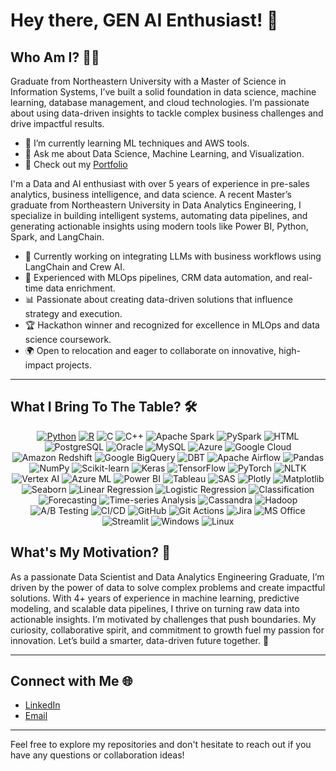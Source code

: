 # Hey there, GEN AI Enthusiast! 👋

## Who Am I? 🧑‍💻

Graduate from Northeastern University with a Master of Science in Information Systems, I’ve built a solid foundation in data science, machine learning, database management, and cloud technologies. I’m passionate about using data-driven insights to tackle complex business challenges and drive impactful results.

- 🌱 I’m currently learning ML techniques and AWS tools.
- 💬 Ask me about Data Science, Machine Learning, and Visualization.
- 📂 Check out my [Portfolio](https://saivenkatmadamanchi.netlify.app/)

I'm a Data and AI enthusiast with over 5 years of experience in pre-sales analytics, business intelligence, and data science. A recent Master’s graduate from Northeastern University in Data Analytics Engineering, I specialize in building intelligent systems, automating data pipelines, and generating actionable insights using modern tools like Power BI, Python, Spark, and LangChain.

- 🤖 Currently working on integrating LLMs with business workflows using LangChain and Crew AI.
- 🧠 Experienced with MLOps pipelines, CRM data automation, and real-time data enrichment.
- 📊 Passionate about creating data-driven solutions that influence strategy and execution.
- 🏆 Hackathon winner and recognized for excellence in MLOps and data science coursework.
- 🌍 Open to relocation and eager to collaborate on innovative, high-impact projects.

---
## What I Bring To The Table? 🛠️

<p align="center">
  <!-- Programming -->
  <a href="https://www.python.org"><img src="https://img.shields.io/badge/Python-FFD43B?style=flat&logo=python&logoColor=white" alt="Python"></a>
  <a href="https://www.r-project.org"><img src="https://img.shields.io/badge/R-276DC3?style=flat&logo=r&logoColor=white" alt="R"></a>
  <img src="https://img.shields.io/badge/C-A8B9CC?style=flat&logo=c&logoColor=black" alt="C">
  <img src="https://img.shields.io/badge/C++-00599C?style=flat&logo=c%2B%2B&logoColor=white" alt="C++">
  <img src="https://img.shields.io/badge/Apache_Spark-E25A1C?style=flat&logo=apache-spark&logoColor=white" alt="Apache Spark">
  <img src="https://img.shields.io/badge/PySpark-3776AB?style=flat&logo=python&logoColor=white" alt="PySpark">
  <img src="https://img.shields.io/badge/HTML-E34F26?style=flat&logo=html5&logoColor=white" alt="HTML">

  <!-- Database & Cloud Computing -->
  <img src="https://img.shields.io/badge/PostgreSQL-4169E1?style=flat&logo=postgresql&logoColor=white" alt="PostgreSQL">
  <img src="https://img.shields.io/badge/Oracle-F80000?style=flat&logo=oracle&logoColor=white" alt="Oracle">
  <img src="https://img.shields.io/badge/MySQL-4479A1?style=flat&logo=mysql&logoColor=white" alt="MySQL">
  <img src="https://img.shields.io/badge/Microsoft_Azure-0089D6?style=flat&logo=microsoft-azure&logoColor=white" alt="Azure">
  <img src="https://img.shields.io/badge/Google_Cloud-4285F4?style=flat&logo=google-cloud&logoColor=white" alt="Google Cloud">

  <!-- Data Warehouse -->
  <img src="https://img.shields.io/badge/Amazon_Redshift-4053D6?style=flat&logo=amazon-redshift&logoColor=white" alt="Amazon Redshift">
  <img src="https://img.shields.io/badge/Google_BigQuery-4285F4?style=flat&logo=google-bigquery&logoColor=white" alt="Google BigQuery">
  <img src="https://img.shields.io/badge/DBT-FF694B?style=flat&logo=dbt&logoColor=white" alt="DBT">
  <img src="https://img.shields.io/badge/Apache_Airflow-017CEE?style=flat&logo=apache-airflow&logoColor=white" alt="Apache Airflow">

  <!-- ML & Analytics -->
  <img src="https://img.shields.io/badge/Pandas-150458?style=flat&logo=pandas&logoColor=white" alt="Pandas">
  <img src="https://img.shields.io/badge/NumPy-013243?style=flat&logo=numpy&logoColor=white" alt="NumPy">
  <img src="https://img.shields.io/badge/scikit_learn-F7931E?style=flat&logo=scikit-learn&logoColor=white" alt="Scikit-learn">
  <img src="https://img.shields.io/badge/Keras-D00000?style=flat&logo=keras&logoColor=white" alt="Keras">
  <img src="https://img.shields.io/badge/TensorFlow-FF6F00?style=flat&logo=tensorflow&logoColor=white" alt="TensorFlow">
  <img src="https://img.shields.io/badge/PyTorch-EE4C2C?style=flat&logo=pytorch&logoColor=white" alt="PyTorch">
  <img src="https://img.shields.io/badge/NLTK-3776AB?style=flat&logo=python&logoColor=white" alt="NLTK">
  <img src="https://img.shields.io/badge/Vertex_AI-4285F4?style=flat&logo=google-cloud&logoColor=white" alt="Vertex AI">
  <img src="https://img.shields.io/badge/Azure_ML-0089D6?style=flat&logo=microsoft-azure&logoColor=white" alt="Azure ML">

  <!-- Visualization Tools -->
  <img src="https://img.shields.io/badge/Power_BI-F2C811?style=flat&logo=power-bi&logoColor=black" alt="Power BI">
  <img src="https://img.shields.io/badge/Tableau-E97627?style=flat&logo=tableau&logoColor=white" alt="Tableau">
  <img src="https://img.shields.io/badge/SAS-0089D6?style=flat&logo=sas&logoColor=white" alt="SAS">
  <img src="https://img.shields.io/badge/Plotly-3F4F75?style=flat&logo=plotly&logoColor=white" alt="Plotly">
  <img src="https://img.shields.io/badge/Matplotlib-11557C?style=flat&logo=matplotlib&logoColor=white" alt="Matplotlib">
  <img src="https://img.shields.io/badge/Seaborn-0C7BB0?style=flat&logo=seaborn&logoColor=white" alt="Seaborn">

  <!-- Data Science -->
  <img src="https://img.shields.io/badge/Linear_Regression-3776AB?style=flat&logo=python&logoColor=white" alt="Linear Regression">
  <img src="https://img.shields.io/badge/Logistic_Regression-3776AB?style=flat&logo=python&logoColor=white" alt="Logistic Regression">
  <img src="https://img.shields.io/badge/Classification-FF6F00?style=flat&logo=tensorflow&logoColor=white" alt="Classification">
  <img src="https://img.shields.io/badge/Forecasting-0089D6?style=flat&logo=microsoft-azure&logoColor=white" alt="Forecasting">
  <img src="https://img.shields.io/badge/Time_Series_Analysis-3776AB?style=flat&logo=python&logoColor=white" alt="Time-series Analysis">

  <!-- Big Data Frameworks -->
  <img src="https://img.shields.io/badge/Cassandra-1287B1?style=flat&logo=apache-cassandra&logoColor=white" alt="Cassandra">
  <img src="https://img.shields.io/badge/Hadoop-66CCFF?style=flat&logo=apache-hadoop&logoColor=black" alt="Hadoop">

  <!-- Others -->
  <img src="https://img.shields.io/badge/A/B_Testing-3776AB?style=flat&logo=python&logoColor=white" alt="A/B Testing">
  <img src="https://img.shields.io/badge/CI/CD-0089D6?style=flat&logo=github-actions&logoColor=white" alt="CI/CD">
  <img src="https://img.shields.io/badge/GitHub-181717?style=flat&logo=github&logoColor=white" alt="GitHub">
  <img src="https://img.shields.io/badge/Git_Actions-2088FF?style=flat&logo=github-actions&logoColor=white" alt="Git Actions">
  <img src="https://img.shields.io/badge/Jira-0052CC?style=flat&logo=jira&logoColor=white" alt="Jira">
  <img src="https://img.shields.io/badge/MS_Office_Suite-D83B01?style=flat&logo=microsoft-office&logoColor=white" alt="MS Office">
  <img src="https://img.shields.io/badge/Streamlit-FF4B4B?style=flat&logo=streamlit&logoColor=white" alt="Streamlit">
  <img src="https://img.shields.io/badge/Windows-0078D6?style=flat&logo=windows&logoColor=white" alt="Windows">
  <img src="https://img.shields.io/badge/Linux-FCC624?style=flat&logo=linux&logoColor=black" alt="Linux">
</p>


## What's My Motivation? 🚀

As a passionate Data Scientist and Data Analytics Engineering Graduate, I’m driven by the power of data to solve complex problems and create impactful solutions. With 4+ years of experience in machine learning, predictive modeling, and scalable data pipelines, I thrive on turning raw data into actionable insights. I’m motivated by challenges that push boundaries. My curiosity, collaborative spirit, and commitment to growth fuel my passion for innovation. Let’s build a smarter, data-driven future together. 🚀


---

## Connect with Me 🌐

- [LinkedIn](https://www.linkedin.com/in/sai-venkat-madamanchi/) 
- [Email](mailto:saivenkatmadamanchi@gmail.com) 

---

Feel free to explore my repositories and don't hesitate to reach out if you have any questions or collaboration ideas!


